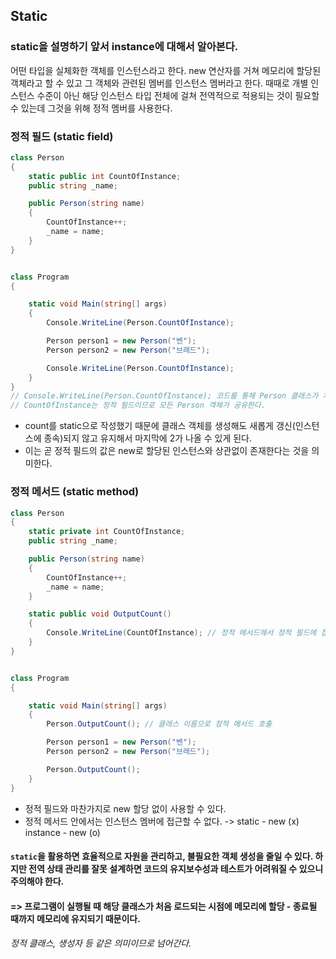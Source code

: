 ## Static

### static을 설명하기 앞서 instance에 대해서 알아본다.
어떤 타입을 실체화한 객체를 인스턴스라고 한다. new 연산자를 거쳐 메모리에 할당된 객체라고 할 수 있고 그 객체와 관련된 멤버를 인스턴스 멤버라고 한다. 때때로 개별 인스턴스 수준이 아닌 해당 인스턴스 타입 전체에 걸쳐 전역적으로 적용되는 것이 필요할 수 있는데 그것을 위해 정적 멤버를 사용한다.

### 정적 필드 (static field)

```cs
class Person
{
    static public int CountOfInstance;
    public string _name;

    public Person(string name)
    {
        CountOfInstance++;
        _name = name;
    }
}


class Program
{

    static void Main(string[] args)
    {
        Console.WriteLine(Person.CountOfInstance);

        Person person1 = new Person("벤");
        Person person2 = new Person("브래드");

        Console.WriteLine(Person.CountOfInstance);
    }
}
// Console.WriteLine(Person.CountOfInstance); 코드를 통해 Person 클래스가 처음 참조되며, 이 시점에 CountOfInstance가 메모리에 할당된다.
// CountOfInstance는 정적 필드이므로 모든 Person 객체가 공유한다.
```
- count를 static으로 작성했기 때문에 클래스 객체를 생성해도 새롭게 갱신(인스턴스에 종속)되지 않고 유지해서 마지막에 2가 나올 수 있게 된다.
- 이는 곧 정적 필드의 값은 new로 할당된 인스턴스와 상관없이 존재한다는 것을 의미한다.

### 정적 메서드 (static method)

```cs
class Person
{
    static private int CountOfInstance;
    public string _name;

    public Person(string name)
    {
        CountOfInstance++;
        _name = name;
    }

    static public void OutputCount()
    {
        Console.WriteLine(CountOfInstance); // 정적 메서드에서 정적 필드에 접근
    }
}


class Program
{

    static void Main(string[] args)
    {
        Person.OutputCount(); // 클래스 이름으로 정적 메서드 호출

        Person person1 = new Person("벤");
        Person person2 = new Person("브래드");

        Person.OutputCount();
    }
}
```
- 정적 필드와 마찬가지로 new 할당 없이 사용할 수 있다.
- 정적 메서드 안에서는 인스턴스 멤버에 접근할 수 없다. -> static - new (x) instance - new (o)


#### `static`을 활용하면 효율적으로 자원을 관리하고, 불필요한 객체 생성을 줄일 수 있다. 하지만 전역 상태 관리를 잘못 설계하면 코드의 유지보수성과 테스트가 어려워질 수 있으니 주의해야 한다.
#### => 프로그램이 실행될 때 해당 클래스가 처음 로드되는 시점에 메모리에 할당 - 종료될 때까지 메모리에 유지되기 때문이다.
###### 정적 클래스, 생성자 등 같은 의미이므로 넘어간다.
